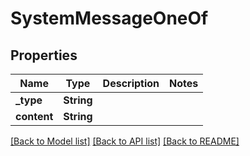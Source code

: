 # SystemMessageOneOf

## Properties

Name | Type | Description | Notes
------------ | ------------- | ------------- | -------------
**_type** | **String** |  | 
**content** | **String** |  | 

[[Back to Model list]](../README.md#documentation-for-models) [[Back to API list]](../README.md#documentation-for-api-endpoints) [[Back to README]](../README.md)


